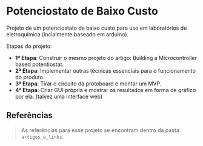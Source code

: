 # Potenciostato de Baixo Custo

Projeto de um potenciostato de baixo custo para uso em laboratórios de eletroquímica (incialmente baseado em arduino).

Etapas do projeto:

- __1ª Etapa__: Construir o mesmo projeto do artigo: Building a Microcontroller based potentiostat.
- __2ª Etapa__: Implementar outras técnicas essenciais para o funcionamento do produto.
- __3ª Etapa__: Tirar o circuito da protoboard e montar um MVP.
- __4ª Etapa__: Criar GUI própria e mostrar os resultados em forma de gráfico por ela. (talvez uma interface web)

## Referências

> As referências para esse projeto se encontram dentro da pasta `artigos_e_links`.
